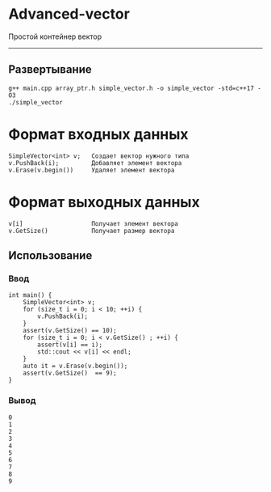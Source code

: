 # Advanced-vector
Простой контейнер вектор
***

## Развертывание
```
g++ main.cpp array_ptr.h simple_vector.h -o simple_vector -std=c++17 -O3
./simple_vector
```
# Формат входных данных
```
SimpleVector<int> v;   Создает вектор нужного типа
v.PushBack(i);         Добавляет элемент вектора 
v.Erase(v.begin())     Удаляет элемент вектора
```
# Формат выходных данных
```
v[i]                   Получает элемент вектора
v.GetSize()            Получает размер вектора
```  
## Использование
### Ввод
```
int main() {
    SimpleVector<int> v;
    for (size_t i = 0; i < 10; ++i) {
        v.PushBack(i);
    }
    assert(v.GetSize() == 10);
    for (size_t i = 0; i < v.GetSize() ; ++i) {
        assert(v[i] == i);
        std::cout << v[i] << endl;
    }
    auto it = v.Erase(v.begin());
    assert(v.GetSize()  == 9);
}
```
### Вывод
```
0
1
2
3
4
5
6
7
8
9
```
